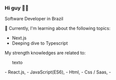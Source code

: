 ### Hi guy 👨‍💻
  Software Developer in Brazil

 🔭 Currently, I'm learning about the following topics:

  - Next.js
  - Deeping dive to Typescript


My strength knowledges are related to:

<ul>
  texto
 </ul>
- React.js,
- JavaScript(ES6),
- Html,
- Css / Saas,
-  
